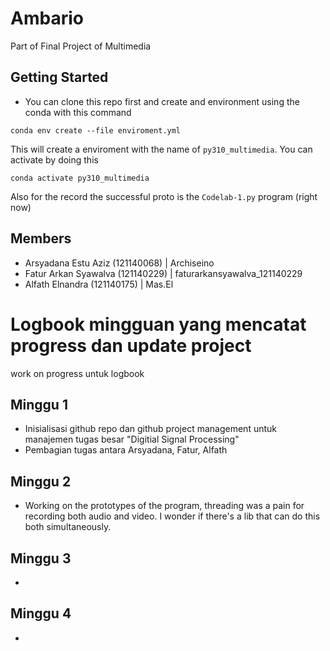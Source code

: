 # Ambario

Part of Final Project of Multimedia

## Getting Started

- You can clone this repo first and create and environment using the conda with this command

```
conda env create --file enviroment.yml
```

This will create a enviroment with the name of `py310_multimedia`. You can activate by doing this

```
conda activate py310_multimedia
```

Also for the record the successful proto is the `Codelab-1.py` program (right now)

## Members

- Arsyadana Estu Aziz (121140068) | Archiseino
- Fatur Arkan Syawalva (121140229) |
  faturarkansyawalva_121140229
- Alfath Elnandra (121140175) |
  Mas.El

# Logbook mingguan yang mencatat progress dan update project

work on progress untuk logbook

## Minggu 1

- Inisialisasi github repo dan github project management untuk manajemen tugas besar "Digitial Signal Processing"
- Pembagian tugas antara Arsyadana, Fatur, Alfath

## Minggu 2

- Working on the prototypes of the program, threading was a pain for recording both audio and video. I wonder if there's a lib that can do this both simultaneously.

## Minggu 3

-

## Minggu 4

-
